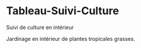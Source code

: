 # Tableau-Suivi-Culture
Suivi de culture en intérieur 

Jardinage en intérieur de plantes tropicales grasses.
